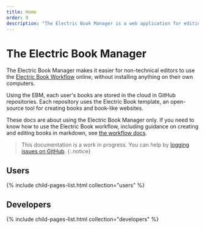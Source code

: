 ```yaml
---
title: Home
order: 0
description: "The Electric Book Manager is a web application for editing books. Those books are created as Electric Book projects, and stored in your GitHub account."
---
```


# The Electric Book Manager

The Electric Book Manager makes it easier for non-technical editors to use the [Electric Book Workflow](https://electricbookworks.github.io/electric-book/) online, without installing anything on their own computers.

Using the EBM, each user's books are stored in the cloud in GitHub repositories. Each repository uses the Electric Book template, an open-source tool for creating books and book-like websites.

These docs are about using the Electric Book Manager only. If you need to know how to use the Electric Book workflow, including guidance on creating and editing books in markdown, see [the workflow docs](https://electricbookworks.github.io/electric-book/docs/).

> This documentation is a work in progress. You can help by [logging issues on GitHub](http://github.com/electricbookworks/electric-book-gui/issues).
{:.notice}

## Users

{% include child-pages-list.html collection="users" %}

## Developers

{% include child-pages-list.html collection="developers" %}
